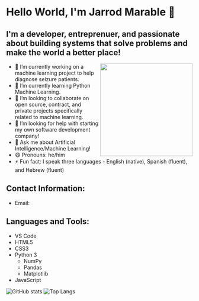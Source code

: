 # Hello World, I'm Jarrod Marable 👋

## I'm a developer, entreprenuer, and passionate about building systems that solve problems and make the world a better place!

<img align="right" height="250" src="https://user-images.githubusercontent.com/105946345/194892739-4416c687-1fcf-4648-a986-e15df680cb09.gif">

- 🔭 I’m currently working on a machine learning project to help diagnose seizure patients.
- 🌱 I’m currently learning Python Machine Learning.
- 👯 I’m looking to collaborate on open source, contract, and private projects specifically related to machine learning.
- 🤔 I’m looking for help with starting my own software development company!
- 💬 Ask me about Artificial Intelligence/Machine Learning!
- 😄 Pronouns: he/him
- ⚡ Fun fact: I speak three languages - English (native), Spanish (fluent), and Hebrew (fluent)

## Contact Information:
- Email:  

## Languages and Tools:
- VS Code
- HTML5
- CSS3
- Python 3
  - NumPy
  - Pandas
  - Matplotlib
- JavaScript

<p align="center">
  
  ![GitHub stats](https://github-readme-stats.vercel.app/api?username=j-marable&show_icons=true&theme=tokyonight)
  ![Top Langs](https://github-readme-stats.vercel.app/api/top-langs/?username=j-marable&theme=tokyonight)

</p>

<!--
**j-marable/j-marable** is a ✨ _special_ ✨ repository because its `README.md` (this file) appears on your GitHub profile.

Here are some ideas to get you started:

### 🔭 I’m currently working on ...a machine learning project to help diagnose patients who may or may not have seizures.
### 🌱 I’m currently learning ...Python Machine Learning.
### 👯 I’m looking to collaborate on ...open source, contract, and private projects specifically related to machine learning.
### 🤔 I’m looking for help with ...starting my own software development company!
### 💬 Ask me about ...Artificial Intelligence/Machine Learning!
- 📫 How to reach me: ...
### 😄 Pronouns: ...he/him
### ⚡ Fun fact: ...I speak three languages - English (native), Spanish (fluent), and Hebrew (fluent)
-->
